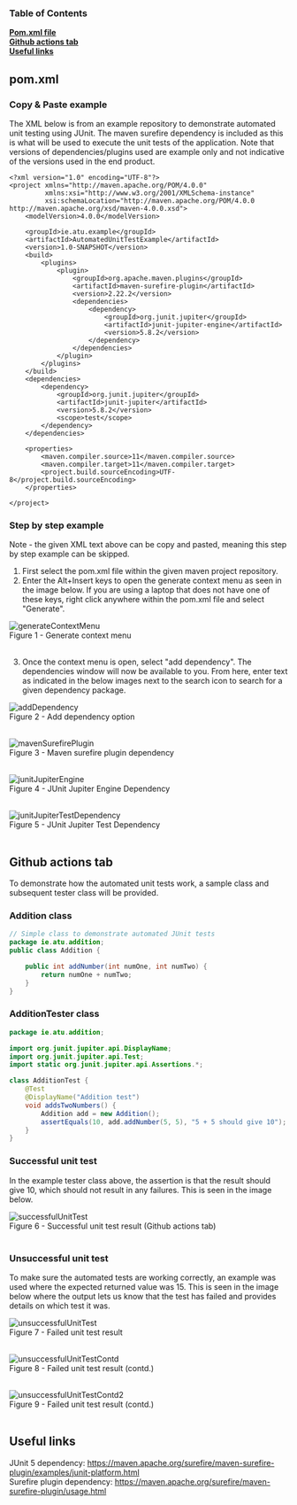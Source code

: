 ### Table of Contents
**[Pom.xml file](#pom.xml)**<br>
**[Github actions tab](#github-actions-tab)**<br>
**[Useful links](#useful-links)**<br>


## pom.xml

### Copy & Paste example

The XML below is from an example repository to demonstrate automated unit testing using JUnit. The maven surefire dependency is included as this is what will be used to execute the unit tests of the application. Note that versions of dependencies/plugins used are example only and not indicative of the versions used in the end product.

```
<?xml version="1.0" encoding="UTF-8"?>
<project xmlns="http://maven.apache.org/POM/4.0.0"
         xmlns:xsi="http://www.w3.org/2001/XMLSchema-instance"
         xsi:schemaLocation="http://maven.apache.org/POM/4.0.0 http://maven.apache.org/xsd/maven-4.0.0.xsd">
    <modelVersion>4.0.0</modelVersion>

    <groupId>ie.atu.example</groupId>
    <artifactId>AutomatedUnitTestExample</artifactId>
    <version>1.0-SNAPSHOT</version>
    <build>
        <plugins>
            <plugin>
                <groupId>org.apache.maven.plugins</groupId>
                <artifactId>maven-surefire-plugin</artifactId>
                <version>2.22.2</version>
                <dependencies>
                    <dependency>
                        <groupId>org.junit.jupiter</groupId>
                        <artifactId>junit-jupiter-engine</artifactId>
                        <version>5.8.2</version>
                    </dependency>
                </dependencies>
            </plugin>
        </plugins>
    </build>
    <dependencies>
        <dependency>
            <groupId>org.junit.jupiter</groupId>
            <artifactId>junit-jupiter</artifactId>
            <version>5.8.2</version>
            <scope>test</scope>
        </dependency>
    </dependencies>

    <properties>
        <maven.compiler.source>11</maven.compiler.source>
        <maven.compiler.target>11</maven.compiler.target>
        <project.build.sourceEncoding>UTF-8</project.build.sourceEncoding>
    </properties>

</project>
```


### Step by step example

Note - the given XML text above can be copy and pasted, meaning this step by step example can be skipped.

1. First select the pom.xml file within the given maven project repository.
2. Enter the Alt+Insert keys to open the generate context menu as seen in the image below. If you are using a laptop that does not have one of these keys, right click anywhere within the pom.xml file and select "Generate".

![generateContextMenu](https://github.com/L00163199/GithubActionsQuickStart/blob/main/Pipeline/unitTests/images/generateMenu.png)
<br>Figure 1 - Generate context menu<br><br>

3. Once the context menu is open, select "add dependency". The dependencies window will now be available to you. From here, enter text as indicated in the below images next to the search icon to search for a given dependency package.

![addDependency](https://github.com/L00163199/GithubActionsQuickStart/blob/main/Pipeline/unitTests/images/addDependencyMenu.png)
<br>Figure 2 - Add dependency option<br><br>

![mavenSurefirePlugin](https://github.com/L00163199/GithubActionsQuickStart/blob/main/Pipeline/unitTests/images/mavenSurefirePlugin.png)
<br>Figure 3 - Maven surefire plugin dependency<br><br>

![junitJupiterEngine](https://github.com/L00163199/GithubActionsQuickStart/blob/main/Pipeline/unitTests/images/jupiterEngineDependency.png)
<br>Figure 4 - JUnit Jupiter Engine Dependency<br><br>

![junitJupiterTestDependency](https://github.com/L00163199/GithubActionsQuickStart/blob/main/Pipeline/unitTests/images/JUnitDependencyTestOption.png)
<br>Figure 5 - JUnit Jupiter Test Dependency<br><br>

## Github actions tab

To demonstrate how the automated unit tests work, a sample class and subsequent tester class will be provided.

### Addition class

```java
// Simple class to demonstrate automated JUnit tests
package ie.atu.addition;
public class Addition {

    public int addNumber(int numOne, int numTwo) {
        return numOne + numTwo;
    }
}
```

### AdditionTester class
```java
package ie.atu.addition;

import org.junit.jupiter.api.DisplayName;
import org.junit.jupiter.api.Test;
import static org.junit.jupiter.api.Assertions.*;

class AdditionTest {
    @Test
    @DisplayName("Addition test")
    void addsTwoNumbers() {
        Addition add = new Addition();
        assertEquals(10, add.addNumber(5, 5), "5 + 5 should give 10");
    }
}
```
### Successful unit test

In the example tester class above, the assertion is that the result should give 10, which should not result in any failures. This is seen in the image below.

![successfulUnitTest](https://github.com/L00163199/GithubActionsQuickStart/blob/main/Pipeline/unitTests/images/successfulUnitTest.png)
<br>Figure 6 - Successful unit test result (Github actions tab)<br><br>

### Unsuccessful unit test

To make sure the automated tests are working correctly, an example was used where the expected returned value was 15. This is seen in the image below where the output lets us know that the test has failed and provides details on which test it was.

![unsuccessfulUnitTest](https://github.com/L00163199/GithubActionsQuickStart/blob/main/Pipeline/unitTests/images/unsuccessfulUnitTest.png)
<br>Figure 7 - Failed unit test result<br><br>

![unsuccessfulUnitTestContd](https://github.com/L00163199/GithubActionsQuickStart/blob/main/Pipeline/unitTests/images/unsuccessfulUnitTestContd1.png)
<br>Figure 8 - Failed unit test result (contd.)<br><br>

![unsuccessfulUnitTestContd2](https://github.com/L00163199/GithubActionsQuickStart/blob/main/Pipeline/unitTests/images/unsuccessfulUnitTestContd2.png)
<br>Figure 9 - Failed unit test result (contd.)<br><br>

## Useful links
JUnit 5 dependency: https://maven.apache.org/surefire/maven-surefire-plugin/examples/junit-platform.html <br>
Surefire plugin dependency: https://maven.apache.org/surefire/maven-surefire-plugin/usage.html
